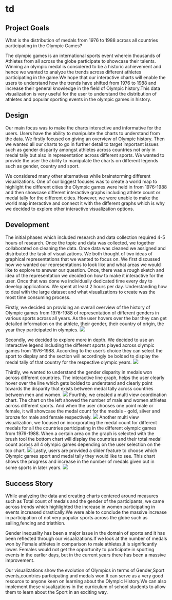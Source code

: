 # td

## Project Goals

What is the distribution of medals from 1976 to 1988 across all countries participating in the Olympic Games?

The olympic games is an international sports event wherein thousands of Athletes from all across the globe participate to showcase their talents. Winning an olympic medal is considered to be a historic achievement and hence we wanted to analyze the trends across different athletes participating in the game.We hope that our interactive charts will enable the users to understand how the trends have shifted from 1976 to 1988 and increase their general knowledge in the field of Olympic history.This data visualization is very useful for the user to understand the distribution of athletes and popular sporting events in the olympic games in history. 


## Design

Our main focus was to make the charts interactive and informative for the users. Users have the ability to manipulate the charts to understand from the data. We firstly focused on giving an overview of Olympic history. Then we wanted all our charts to go in further detail to target important issues such as gender disparity amongst athletes across countries not only in medal tally but also in representation across different sports. We wanted to provide the user the ability to manipulate the charts on different legends such as gender, country and sport. 

We considered many other alternatives while brainstorming different visualizations. One of our biggest focuses was to create a world map to highlight the different cities the Olympic games were held in from 1976-1988 and then showcase different interactive graphs including athlete count or medal tally for the different cities. However, we were unable to make the world map interactive and connect it with the different graphs which is why we decided to explore other interactive visualization options. 

## Development

The initial phases which included research and data collection required 4-5 hours of research. Once the topic and data was collected, we together collaborated on cleaning the data. Once data was cleaned we assigned and distributed the task of visualizations. We both thought of two ideas of graphical representations that we wanted to focus on. We first discussed how we wanted our representations to look like and what areas we would like to explore to answer our question. Once, there was a rough sketch and idea of the representation we decided on how to make it interactive for the user. Once that was done we individually dedicated time every day to develop applications. We spent at least 2 hours per day. Understanding how to deal with the large dataset and what visualizations to create was the most time consuming process. 

Firstly, we decided on providing an overall overview of the history of Olympic games from 1976-1988 of representation of different genders in various sports across all years. As the user hovers over the bar they can get detailed information on the athlete, their gender, their country of origin, the year they participated in olympics.
![](Screenshot1.png)

Secondly, we decided to explore more in depth. We decided to use an interactive legend including the different sports played across olympic games from 1976-1988. According to the user’s choice they can select the sport to display and the section will accordingly be bolded to display the medal tally of that country for the respective olympic years. 
![](Screenshot2.png)

Thirdly, we wanted to understand the gender disparity in medals won across different countries. The interactive line graph, helps the user clearly hover over the line which gets bolded to understand and clearly point towards the disparity that exists between medal tally across countries between men and women. 
![](Screenshot3.png)
Fourthly, we created a multi view coordination chart. The chart on the left showed the number of male and women athletes across different sports. And when the user chooses one point male or female, it will showcase the medal count for the medals - gold, silver and bronze for male and female respectively. 
![](Screenshot4.1.png)
Another multi view visualization, we focused on incorporating the medal count for different medals for all the countries participating in the different olympic games from 1976-1988. When a certain area on the graph is selected with the brush tool the bottom chart will display the countries and their total medal count across all 4 olympic games depending on the user selection on the top chart.
![](Screenshot4.2.png)
Lastly, users are provided a slider feature to choose which Olympic games sport and medal tally they would like to see. This chart shows the progress and increase in the number of medals given out in some sports in later years.
![](Screenshot5.png)

## Success Story

While analyzing the data and creating charts centered around measures such as Total count of medals and the gender of the participants, we came across trends which highlighted the increase in women participating in events increased drastically.We were able to conclude the massive increase in participation of not very popular sports across the globe such as sailing,fencing and triathlon.

Gender inequality has been a major issue in the domain of sports and it has been reflected through our visualizations.If we look at the number of medals won by Female athletes in comparison to male athletes,it is significantly lower. Females would not get the opportunity to participate in sporting events in the earlier days, but in the current years there has been a massive improvement.

Our visualizations show the evolution of Olympics in terms of Gender,Sport events,countries participating and medals won.It can serve as a very good resource to anyone keen on learning about the Olympic History.We can also implement these visualizations in the curriculum of school students to allow them to learn about the Sport in an exciting way.

